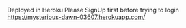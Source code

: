 Deployed in Heroku
Please SignUp first before trying to login
https://mysterious-dawn-03607.herokuapp.com/
